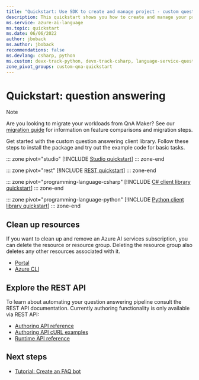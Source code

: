 ```yaml
---
title: "Quickstart: Use SDK to create and manage project - custom question answering"
description: This quickstart shows you how to create and manage your project using custom question answering.
ms.service: azure-ai-language
ms.topic: quickstart
ms.date: 06/06/2022
author: jboback
ms.author: jboback
recommendations: false
ms.devlang: csharp, python
ms.custom: devx-track-python, devx-track-csharp, language-service-question-answering, ignite-fall-2021, mode-api, devx-track-dotnet
zone_pivot_groups: custom-qna-quickstart
---
```


# Quickstart: question answering

> [!NOTE]
> Are you looking to migrate your workloads from QnA Maker? See our [migration guide](../how-to/migrate-qnamaker-to-question-answering.md) for information on feature comparisons and migration steps.

Get started with the custom question answering client library. Follow these steps to install the package and try out the example code for basic tasks.

::: zone pivot="studio"
[!INCLUDE [Studio quickstart](../includes/studio.md)]
::: zone-end

::: zone pivot="rest"
[!INCLUDE [REST quickstart](../includes/rest.md)]
::: zone-end

::: zone pivot="programming-language-csharp"
[!INCLUDE [C# client library quickstart](../includes/sdk-csharp.md)]
::: zone-end

::: zone pivot="programming-language-python"
[!INCLUDE [Python client library quickstart](../includes/sdk-python.md)]
::: zone-end

## Clean up resources

If you want to clean up and remove an Azure AI services subscription, you can delete the resource or resource group. Deleting the resource group also deletes any other resources associated with it.

* [Portal](../../../multi-service-resource.md?pivots=azportal#clean-up-resources)
* [Azure CLI](../../../multi-service-resource.md?pivots=azcli#clean-up-resources)



## Explore the REST API

To learn about automating your question answering pipeline consult the REST API documentation. Currently authoring functionality is only available via REST API:

* [Authoring API reference](/rest/api/cognitiveservices/questionanswering/question-answering-projects)
* [Authoring API cURL examples](../how-to/authoring.md)
* [Runtime API reference](/rest/api/cognitiveservices/questionanswering/question-answering)

## Next steps

* [Tutorial: Create an FAQ bot](../tutorials/bot-service.md)
